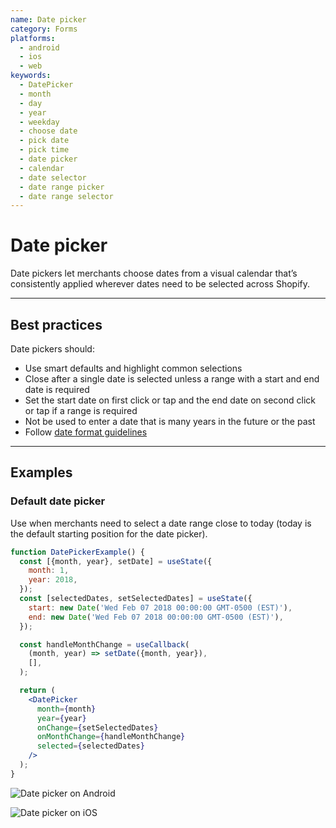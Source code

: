 ```yaml
---
name: Date picker
category: Forms
platforms:
  - android
  - ios
  - web
keywords:
  - DatePicker
  - month
  - day
  - year
  - weekday
  - choose date
  - pick date
  - pick time
  - date picker
  - calendar
  - date selector
  - date range picker
  - date range selector
---
```


# Date picker

Date pickers let merchants choose dates from a visual calendar that’s
consistently applied wherever dates need to be selected across Shopify.

---

## Best practices

Date pickers should:

- Use smart defaults and highlight common selections
- Close after a single date is selected unless a range with a start and end date is required
- Set the start date on first click or tap and the end date on second click or tap if a range
  is required
- Not be used to enter a date that is many years in the future or the past
- Follow [date format guidelines](https://polaris.shopify.com/content/grammar-and-mechanics#section-dates-numbers-and-addresses)

---

## Examples

### Default date picker

Use when merchants need to select a date range close to today (today is the default starting position for the date picker).

```jsx
function DatePickerExample() {
  const [{month, year}, setDate] = useState({
    month: 1,
    year: 2018,
  });
  const [selectedDates, setSelectedDates] = useState({
    start: new Date('Wed Feb 07 2018 00:00:00 GMT-0500 (EST)'),
    end: new Date('Wed Feb 07 2018 00:00:00 GMT-0500 (EST)'),
  });

  const handleMonthChange = useCallback(
    (month, year) => setDate({month, year}),
    [],
  );

  return (
    <DatePicker
      month={month}
      year={year}
      onChange={setSelectedDates}
      onMonthChange={handleMonthChange}
      selected={selectedDates}
    />
  );
}
```

<!-- content-for: android -->

![Date picker on Android](/public_images/components/DatePicker/android/default@2x.png)

<!-- /content-for -->

<!-- content-for: ios -->

![Date picker on iOS](/public_images/components/DatePicker/ios/default@2x.png)

<!-- /content-for -->
